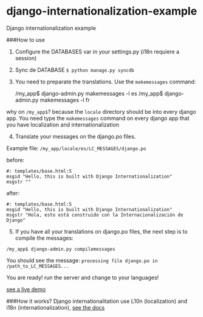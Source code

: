 django-internationalization-example
===================================

Django internationalization example

###How to use

1) Configure the DATABASES var in your settings.py (i18n requiere a session)

2) Sync de DATABASE `$ python manage.py syncdb`

3) You need to preparate the translations. Use the `makemessages` command:

	/my_app$ django-admin.py makemessages -l es
	/my_app$ django-admin.py makemessages -l fr

why on `/my_app$`?
because the `locale` directory should be into every django app. You need type the  `makemessages` command on every django app that you have localization and internationalization

4) Translate your messages on the django.po files.

Example file: `/my_app/locale/es/LC_MESSAGES/django.po`

before:

	#: templates/base.html:5
	msgid "Hello, this is built with Django Internationalization"
	msgstr ""

after:

	#: templates/base.html:5
	msgid "Hello, this is built with Django Internationalization"
	msgstr "Hola, esto está construido con la Internacionalización de Django"

5) If you have all your translations on django.po files, the next step is to compile the messages:

`/my_app$ django-admin.py compilemessages`

You should see the message: `processing file django.po in /path_to_LC_MESSAGES...`

You are ready! run the server and change to your languages!

[see a live demo](http://django-internationalization.daiech.com/)

###How it works?
Django internationalitation use L10n (localization) and i18n (internationalization), [see the docs](https://docs.djangoproject.com/en/1.5/topics/i18n/)

